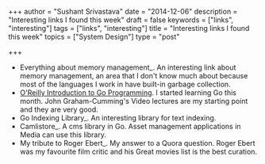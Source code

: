 +++
author = "Sushant Srivastava"
date = "2014-12-06"
description = "Interesting links I found this week"
draft = false
keywords = ["links", "interesting"]
tags = ["links", "interesting"]
title = "Interesting links I found this week"
topics = ["System Design"]
type = "post"

+++

-   Everything about memory management\_. An interesting link about
    memory management, an area that I don't know much about because most
    of the languages I work in have built-in garbage collection.
-   [O'Reilly Introduction to Go
    Programming](http://shop.oreilly.com/product/0636920035305.do). I
    started learning Go this month. John Graham-Cumming's Video lectures
    are my starting point and they are very good.
-   Go Indexing Library\_. An interesting library for text indexing.
-   Camlistore\_. A cms library in Go. Asset management applications in
    Media can use this library.
-   My tribute to Roger Ebert\_. My answer to a Quora question. Roger
    Ebert was my favourite film critic and his Great movies list is the
    best curation.

